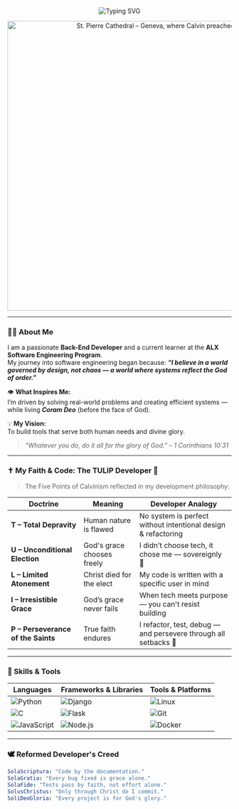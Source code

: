 <!-- Profile Header -->
<p align="center">
  <img src="https://readme-typing-svg.demolab.com?font=Fira+Code&size=24&pause=1000&color=00C2CB&center=true&vCenter=true&width=435&lines=Hi+there!+I'm+[Your+Name]+%F0%9F%91%8B;Back-End+Developer+%7C+ALX+Learner+%F0%9F%9A%80;Soli+Deo+Gloria+%F0%9F%99%8F" alt="Typing SVG" />
</p>

<!-- Calvinist Church Banner -->
<p align="center">
  <img src="https://upload.wikimedia.org/wikipedia/commons/thumb/7/7d/St_Pierre_Geneva_2.jpg/1280px-St_Pierre_Geneva_2.jpg" width="650" alt="St. Pierre Cathedral – Geneva, where Calvin preached"/>
</p>

---

### 👨‍💻 About Me

I am a passionate **Back-End Developer** and a current learner at the **ALX Software Engineering Program**.  
My journey into software engineering began because: _**“I believe in a world governed by design, not chaos — a world where systems reflect the God of order.”**_

👁️ **What Inspires Me:**  
I’m driven by solving real-world problems and creating efficient systems — while living **_Coram Deo_** (before the face of God).

💡 **My Vision:**  
To build tools that serve both human needs and divine glory.  
> _“Whatever you do, do it all for the glory of God.” – 1 Corinthians 10:31_

---

### ✝️ My Faith & Code: The TULIP Developer 🌷

> The Five Points of Calvinism reflected in my development philosophy:

| Doctrine | Meaning | Developer Analogy |
|---------|---------|-------------------|
| **T – Total Depravity** | Human nature is flawed | No system is perfect without intentional design & refactoring |
| **U – Unconditional Election** | God's grace chooses freely | I didn’t choose tech, it chose me — sovereignly 🙏 |
| **L – Limited Atonement** | Christ died for the elect | My code is written with a specific user in mind |
| **I – Irresistible Grace** | God’s grace never fails | When tech meets purpose — you can't resist building |
| **P – Perseverance of the Saints** | True faith endures | I refactor, test, debug — and persevere through all setbacks 🔧 |

---

### 🔧 Skills & Tools

| Languages | Frameworks & Libraries | Tools & Platforms |
|----------|-------------------------|-------------------|
| ![Python](https://img.shields.io/badge/Python-3670A0?style=for-the-badge&logo=python&logoColor=ffdd54) | ![Django](https://img.shields.io/badge/Django-092E20?style=for-the-badge&logo=django&logoColor=white) | ![Linux](https://img.shields.io/badge/Linux-FCC624?style=for-the-badge&logo=linux&logoColor=black) |
| ![C](https://img.shields.io/badge/C-00599C?style=for-the-badge&logo=c&logoColor=white) | ![Flask](https://img.shields.io/badge/Flask-000000?style=for-the-badge&logo=flask&logoColor=white) | ![Git](https://img.shields.io/badge/Git-F05032?style=for-the-badge&logo=git&logoColor=white) |
| ![JavaScript](https://img.shields.io/badge/JavaScript-F7DF1E?style=for-the-badge&logo=javascript&logoColor=black) | ![Node.js](https://img.shields.io/badge/Node.js-339933?style=for-the-badge&logo=nodedotjs&logoColor=white) | ![Docker](https://img.shields.io/badge/Docker-2496ED?style=for-the-badge&logo=docker&logoColor=white) |

---

### 🕊 Reformed Developer's Creed

```yaml
SolaScriptura: "Code by the documentation."
SolaGratia: "Every bug fixed is grace alone."
SolaFide: "Tests pass by faith, not effort alone."
SolusChristus: "Only through Christ do I commit."
SoliDeoGloria: "Every project is for God's glory."

